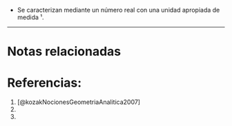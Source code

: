 + Se caracterizan mediante un número real con una unidad apropiada de medida ¹.

---
# Notas relacionadas

# Referencias:
1. [@kozakNocionesGeometriaAnalitica2007]
2. 
3. 